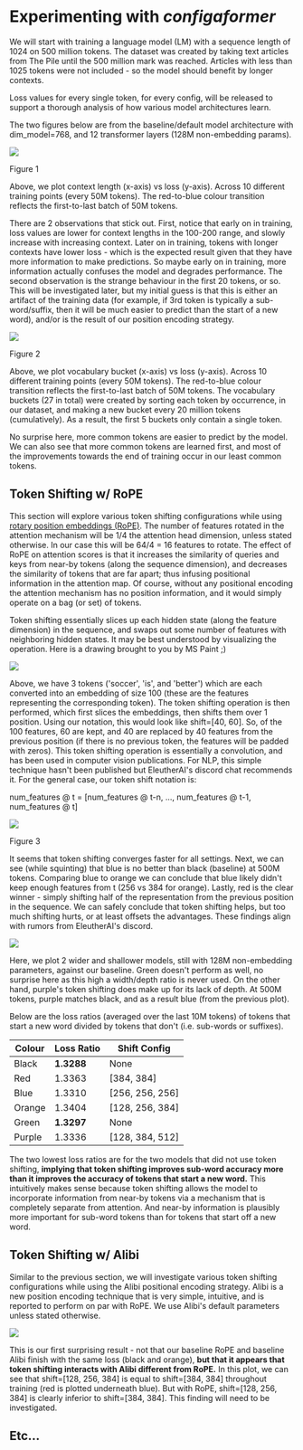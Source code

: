 # Experimenting with *configaformer*
We will start with training a language model (LM) with a sequence length of 1024 on 500 million tokens. The dataset was created by taking text articles from The Pile until the 500 million mark was reached. Articles with less than 1025 tokens were not included - so the model should benefit by longer contexts.

Loss values for every single token, for every config, will be released to support a thorough analysis of how various model architectures learn. 

The two figures below are from the baseline/default model architecture with dim_model=768, and 12 transformer layers (128M non-embedding params).  

<img src="https://github.com/muddyrains/muddy-nets/blob/main/experiments/images/baseline_position.PNG">

Figure 1

Above, we plot context length (x-axis) vs loss (y-axis). Across 10 different training points (every 50M tokens). The red-to-blue colour transition reflects the first-to-last batch of 50M tokens. 

There are 2 observations that stick out. First, notice that early on in training, loss values are lower for context lengths in the 100-200 range, and slowly increase with increasing context. Later on in training, tokens with longer contexts have lower loss - which is the expected result given that they have more information to make predictions. So maybe early on in training, more information actually confuses the model and degrades performance. The second observation is the strange behaviour in the first 20 tokens, or so. This will be investigated later, but my initial guess is that this is either an artifact of the training data (for example, if 3rd token is typically a sub-word/suffix, then it will be much easier to predict than the start of a new word), and/or is the result of our position encoding strategy.

<img src="https://github.com/muddyrains/muddy-nets/blob/main/experiments/images/baseline_vocab.PNG">

Figure 2

Above, we plot vocabulary bucket (x-axis) vs loss (y-axis). Across 10 different training points (every 50M tokens). The red-to-blue colour transition reflects the first-to-last batch of 50M tokens. The vocabulary buckets (27 in total) were created by sorting each token by occurrence, in our dataset, and making a new bucket every 20 million tokens (cumulatively). As a result, the first 5 buckets only contain a single token. 

No surprise here, more common tokens are easier to predict by the model. We can also see that more common tokens are learned first, and most of the improvements towards the end of training occur in our least common tokens. 

## Token Shifting w/ RoPE

This section will explore various token shifting configurations while using [rotary position embeddings (RoPE)](https://arxiv.org/abs/2104.09864). The number of features rotated in the attention mechanism will be 1/4 the attention head dimension, unless stated otherwise. In our case this will be 64/4 = 16 features to rotate. The effect of RoPE on attention scores is that it increases the similarity of queries and keys from near-by tokens (along the sequence dimension), and decreases the similarity of tokens that are far apart; thus infusing positional information in the attention map. Of course, without any positional encoding the attention mechanism has no position information, and it would simply operate on a bag (or set) of tokens.

Token shifting essentially slices up each hidden state (along the feature dimension) in the sequence, and swaps out some number of features with neighboring hidden states. It may be best understood by visualizing the operation. Here is a drawing brought to you by MS Paint ;)

<img src="https://github.com/muddyrains/muddy-nets/blob/main/experiments/images/token_shifting.png">

Above, we have 3 tokens ('soccer', 'is', and 'better') which are each converted into an embedding of size 100 (these are the features representing the corresponding token). The token shifting operation is then performed, which first slices the embeddings, then shifts them over 1 position. Using our notation, this would look like shift=[40, 60]. So, of the 100 features, 60 are kept, and 40 are replaced by 40 features from the previous position (if there is no previous token, the features will be padded with zeros). This token shifting operation is essentially a convolution, and has been used in computer vision publications. For NLP, this simple technique hasn't been published but EleutherAI's discord chat recommends it. For the general case, our token shift notation is:

num_features @ t = [num_features @ t-n, ..., num_features @ t-1, num_features @ t]



<img src="https://github.com/muddyrains/muddy-nets/blob/main/experiments/images/768_shifting.PNG">

Figure 3

It seems that token shifting converges faster for all settings. Next, we can see (while squinting) that blue is no better than black (baseline) at 500M tokens. Comparing blue to orange we can conclude that blue likely didn't keep enough features from t (256 vs 384 for orange). Lastly, red is the clear winner - simply shifting half of the representation from the previous position in the sequence. We can safely conclude that token shifting helps, but too much shifting hurts, or at least offsets the advantages. These findings align with rumors from EleutherAI's discord. 

<img src="https://github.com/muddyrains/muddy-nets/blob/main/experiments/images/768_wider.PNG">

Here, we plot 2 wider and shallower models, still with 128M non-embedding parameters, against our baseline. Green doesn't perform as well, no surprise here as this high a width/depth ratio is never used. On the other hand, purple's token shifting does make up for its lack of depth. At 500M tokens, purple matches black, and as a result blue (from the previous plot).

Below are the loss ratios (averaged over the last 10M tokens) of tokens that start a new word divided by tokens that don't (i.e. sub-words or suffixes).


| Colour  | Loss Ratio | Shift Config |
| ------------- | ------------- | ------------- |
| Black  | <b>1.3288</b>  | None
| Red  | 1.3363  | [384, 384]
| Blue  | 1.3310  | [256, 256, 256]
| Orange  | 1.3404  | [128, 256, 384]
| Green  | <b>1.3297</b>  | None
| Purple  | 1.3336  | [128, 384, 512]

The two lowest loss ratios are for the two models that did not use token shifting, <b>implying that token shifting improves sub-word accuracy more than it improves the accuracy of tokens that start a new word.</b> This intuitively makes sense because token shifting allows the model to incorporate information from near-by tokens via a mechanism that is completely separate from attention. And near-by information is plausibly more important for sub-word tokens than for tokens that start off a new word.

## Token Shifting w/ Alibi

Similar to the previous section, we will investigate various token shifting configurations while using the Alibi positional encoding strategy. Alibi is a new position encoding technique that is very simple, intuitive, and is reported to perform on par with RoPE. We use Alibi's default parameters unless stated otherwise.

<img src="https://github.com/muddyrains/muddy-nets/blob/main/experiments/images/768_shifting_alibi.PNG">

This is our first surprising result - not that our baseline RoPE and baseline Alibi finish with the same loss (black and orange), <b>but that it appears that token shifting interacts with Alibi different from RoPE.</b> In this plot, we can see that shift=[128, 256, 384] is equal to shift=[384, 384] throughout training (red is plotted underneath blue). But with RoPE, shift=[128, 256, 384] is clearly inferior to shift=[384, 384]. This finding will need to be investigated. 

## Etc...